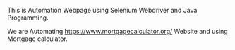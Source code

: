 This is Automation Webpage using Selenium Webdriver and Java Programming. 

We are Automating https://www.mortgagecalculator.org/ Website and using Mortgage calculator. 
